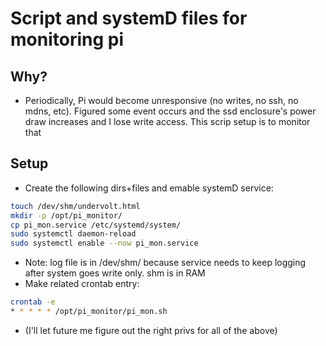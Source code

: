 # Script and systemD files for monitoring pi

## Why?

- Periodically, Pi would become unresponsive (no writes, no ssh, no mdns, etc). Figured some event occurs and the ssd enclosure's power draw increases and I lose write access. This scrip setup is to monitor that

## Setup

- Create the following dirs+files and emable systemD service: 

```bash
touch /dev/shm/undervolt.html
mkdir -p /opt/pi_monitor/
cp pi_mon.service /etc/systemd/system/
sudo systemctl daemon-reload
sudo systemctl enable --now pi_mon.service
```

- Note: log file is in /dev/shm/ because service needs to keep logging after system goes write only. shm is in RAM
- Make related crontab entry:

```bash
crontab -e
* * * * * /opt/pi_monitor/pi_mon.sh
```

- (I'll let future me figure out the right privs for all of the above)
